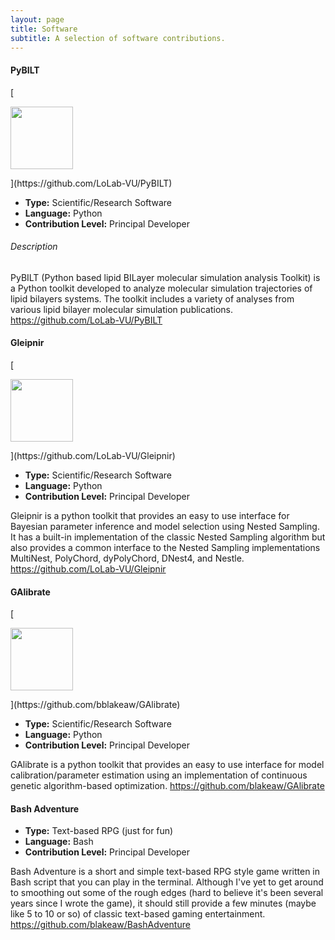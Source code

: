 ```yaml
---
layout: page
title: Software
subtitle: A selection of software contributions.
---
```


#### PyBILT

[<p align="left">
  <img width="100" height="100" src="https://raw.githubusercontent.com/LoLab-VU/PyBILT/master/_images/PyBILT_logo.png">
</p>](https://github.com/LoLab-VU/PyBILT)

* **Type:** Scientific/Research Software
* **Language:** Python
* **Contribution Level:** Principal Developer

###### Description
PyBILT (Python based lipid BILayer molecular simulation analysis Toolkit) is a Python toolkit developed to analyze molecular simulation trajectories of lipid bilayers systems. The toolkit includes a variety of analyses from various lipid bilayer molecular simulation publications. https://github.com/LoLab-VU/PyBILT


#### Gleipnir

[<p align="left">
  <img width="100" height="100" src="https://raw.githubusercontent.com/LoLab-VU/Gleipnir/master/images/gleipnir_logo_2.png">
</p>](https://github.com/LoLab-VU/Gleipnir)

* **Type:** Scientific/Research Software
* **Language:** Python
* **Contribution Level:** Principal Developer

Gleipnir is a python toolkit that provides an easy to use interface for Bayesian parameter inference and model selection using Nested Sampling. It has a built-in implementation of the classic Nested Sampling algorithm but also provides a common interface to the Nested Sampling implementations MultiNest, PolyChord, dyPolyChord, DNest4, and Nestle. https://github.com/LoLab-VU/Gleipnir

#### GAlibrate

[<p align="left">
  <img width="100" height="100" src="https://raw.githubusercontent.com/blakeaw/GAlibrate/master/images/GAlibrate_logo.png">
</p>](https://github.com/bblakeaw/GAlibrate)

* **Type:** Scientific/Research Software
* **Language:** Python
* **Contribution Level:** Principal Developer

GAlibrate is a python toolkit that provides an easy to use interface for model calibration/parameter estimation using an implementation of continuous genetic algorithm-based optimization. https://github.com/blakeaw/GAlibrate

#### Bash Adventure

* **Type:** Text-based RPG (just for fun)
* **Language:** Bash
* **Contribution Level:** Principal Developer

Bash Adventure is a short and simple text-based RPG style game written in Bash script that you can play in the terminal. Although I've yet to get around to smoothing out some of the rough edges (hard to believe it's been several years since I wrote the game), it should still provide a few minutes (maybe like 5 to 10 or so) of classic text-based gaming entertainment. https://github.com/blakeaw/BashAdventure
